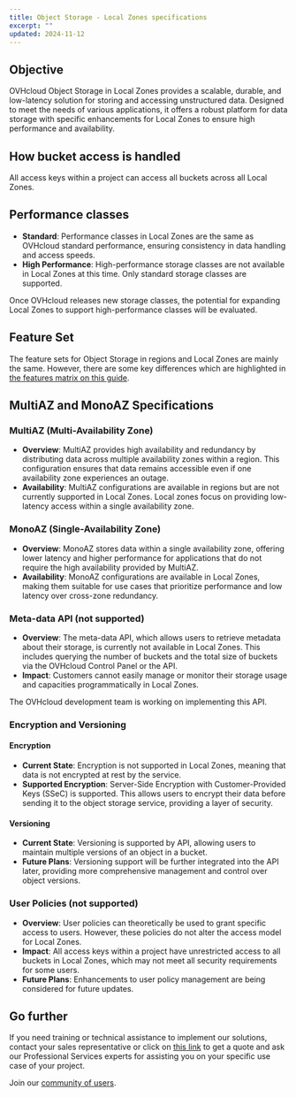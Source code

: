 ```yaml
---
title: Object Storage - Local Zones specifications
excerpt: ""
updated: 2024-11-12
---
```


## Objective

OVHcloud Object Storage in Local Zones provides a scalable, durable, and low-latency solution for storing and accessing unstructured data. Designed to meet the needs of various applications, it offers a robust platform for data storage with specific enhancements for Local Zones to ensure high performance and availability.

## How bucket access is handled

All access keys within a project can access all buckets across all Local Zones.

## Performance classes

- **Standard**: Performance classes in Local Zones are the same as OVHcloud standard performance, ensuring consistency in data handling and access speeds.
- **High Performance**: High-performance storage classes are not available in Local Zones at this time. Only standard storage classes are supported.

Once OVHcloud releases new storage classes, the potential for expanding Local Zones to support high-performance classes will be evaluated.

## Feature Set

The feature sets for Object Storage in regions and Local Zones are mainly the same. However, there are some key differences which are highlighted in [the features matrix on this guide](/pages/storage_and_backup/object_storage/s3_s3_compliancy).

## MultiAZ and MonoAZ Specifications

### MultiAZ (Multi-Availability Zone)

- **Overview**: MultiAZ provides high availability and redundancy by distributing data across multiple availability zones within a region. This configuration ensures that data remains accessible even if one availability zone experiences an outage.
- **Availability**: MultiAZ configurations are available in regions but are not currently supported in Local Zones. Local zones focus on providing low-latency access within a single availability zone.

### MonoAZ (Single-Availability Zone)

- **Overview**: MonoAZ stores data within a single availability zone, offering lower latency and higher performance for applications that do not require the high availability provided by MultiAZ.
- **Availability**: MonoAZ configurations are available in Local Zones, making them suitable for use cases that prioritize performance and low latency over cross-zone redundancy.

### Meta-data API (not supported)

- **Overview**: The meta-data API, which allows users to retrieve metadata about their storage, is currently not available in Local Zones. This includes querying the number of buckets and the total size of buckets via the OVHcloud Control Panel or the API.
- **Impact**: Customers cannot easily manage or monitor their storage usage and capacities programmatically in Local Zones.

The OVHcloud development team is working on implementing this API.

### Encryption and Versioning

#### Encryption

- **Current State**: Encryption is not supported in Local Zones, meaning that data is not encrypted at rest by the service.
- **Supported Encryption**: Server-Side Encryption with Customer-Provided Keys (SSeC) is supported. This allows users to encrypt their data before sending it to the object storage service, providing a layer of security.

#### Versioning

- **Current State**: Versioning is supported by API, allowing users to maintain multiple versions of an object in a bucket.
- **Future Plans**: Versioning support will be further integrated into the API later, providing more comprehensive management and control over object versions.

### User Policies (not supported)

- **Overview**: User policies can theoretically be used to grant specific access to users. However, these policies do not alter the access model for Local Zones.
- **Impact**: All access keys within a project have unrestricted access to all buckets in Local Zones, which may not meet all security requirements for some users.
- **Future Plans**: Enhancements to user policy management are being considered for future updates.

## Go further

If you need training or technical assistance to implement our solutions, contact your sales representative or click on [this link](/links/professional-services) to get a quote and ask our Professional Services experts for assisting you on your specific use case of your project.

Join our [community of users](/links/community).

